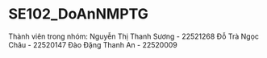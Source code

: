# SE102_DoAnNMPTG
Thành viên trong nhóm:
Nguyễn Thị Thanh Sương - 22521268
Đỗ Trà Ngọc Châu - 22520147
Đào Đặng Thanh An - 22520009
